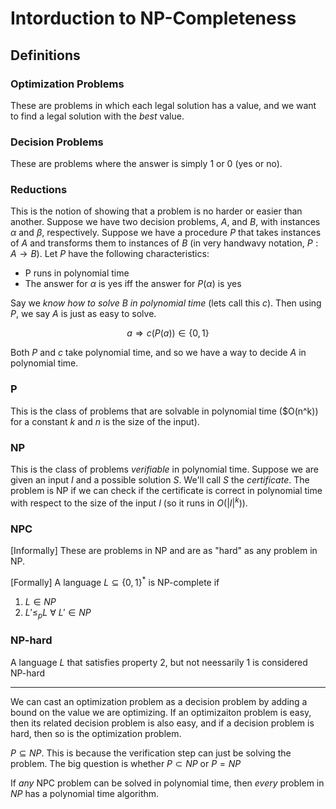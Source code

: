 # Intorduction to NP-Completeness

## Definitions

### Optimization Problems

These are problems in which each legal solution has a value, and we want to find
a legal solution with the _best_ value.

### Decision Problems

These are problems where the answer is simply 1 or 0 (yes or no).

### Reductions

This is the notion of showing that a problem is no harder or easier than
another. Suppose we have two decision problems, $A$, and $B$, with instances
$\alpha$ and $\beta$, respectively. Suppose we have a procedure $P$ that takes
instances of $A$ and transforms them to instances of $B$ (in very handwavy
notation, $P: A \rightarrow B$). Let $P$ have the following characteristics:

- P runs in polynomial time
- The answer for $\alpha$ is yes iff the answer for $P(\alpha)$ is yes

Say we _know how to solve_ $B$ _in polynomial time_ (lets call this $c$). Then using $P$, we say $A$
is just as easy to solve.

$$
a \Rightarrow c(P(a)) \in \{0,1\} 
$$

Both $P$ and $c$ take polynomial time, and so we have a way to decide $A$ in
polynomial time.

### P

This is the class of problems that are solvable in polynomial time ($O(n^k)) for
a constant $k$ and $n$ is the size of the input).

### NP

This is the class of problems _verifiable_ in polynomial time. Suppose we are
given an input $I$ and a possible solution $S$. We'll call $S$ the
_certificate_. The problem is NP if we can check if the certificate is correct
in polynomial time with respect to the size of the input $I$ (so it runs in
$O(|I|^k)$).

### NPC

[Informally] These are problems in NP and are as "hard" as any problem in NP.

[Formally] A language $L \subseteq \{0,1\}^*$ is NP-complete if 

1. $L \in NP$
2. $L' \leq_p L \ \forall \ L' \in NP$

### NP-hard

A language $L$ that satisfies property 2, but not neessarily 1 is considered
NP-hard

---

We can cast an optimization problem as a decision problem by adding a bound on
the value we are optimizing. If an optimizaiton problem is easy, then its
related decision problem is also easy, and if a decision problem is hard, then
so is the optimization problem.

$P \subseteq NP$. This is because the verification step can just be solving the
problem. The big question is whether $P \subset NP$ or $P = NP$

If _any_ NPC problem can be solved in polynomial time, then _every_ problem in
$NP$ has a polynomial time algorithm. 

